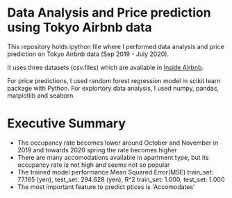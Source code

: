 # Data Analysis and Price prediction using Tokyo Airbnb data
This repository holds ipython file where I performed data analysis and price prediction on Tokyo Airbnb data (Sep 2019 - July 2020).

It uses three datasets (csv.files) which are available in [Inside Airbnb](http://insideairbnb.com/get-the-data.html).

For price predictions, I used random forest regression model in scikit learn package with Python. 
For explortory data analysis, I used numpy, pandas, matplotlib and seaborn. 

# Executive Summary
- The occupancy rate becomes lower around October and November in 2019 and towards 2020 spring the rate becomes higher
- There are many accomodations available in apartment type, but its occupancy rate is not high and seems not so popular
- The trained model performance
  Mean Squared Error(MSE) train_set: 77.165 (yen), test_set: 294.628 (yen),  R^2 train_set: 1.000, test_set: 1.000
- The most important feature to predict ptices is 'Accomodates'

